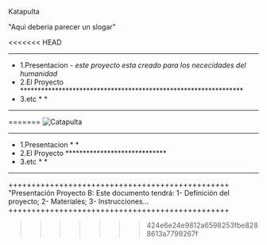 
Katapulta  


"Aqui deberia parecer un slogar"

<<<<<<< HEAD
***********************************************************************************
*  1.Presentacion  *- este proyecto esta creado para los nececidades del humanidad*
*  2.El Proyecto   ****************************************************************
*  3.etc           *                                                              *
***********************************************************************************
=======
![Catapulta](https://www.flaticon.es/icono-gratis/catapulta_2328455?related_id=2328466&origin=search)
************************************************
*  1.Presentacion  *                           *
*  2.El Proyecto   *****************************
*  3.etc           *                           *
************************************************
++++++++++++++++++++++++++++++++++++++++++++++++
"Presentación Proyecto B:
Este documento tendrá:
1- Definición del proyecto;
2- Materiales;
3- Instrucciones...
++++++++++++++++++++++++++++++++++++++++++++++++
>>>>>>> 424e6e24e9812a6598253fbe8288613a7799267f



